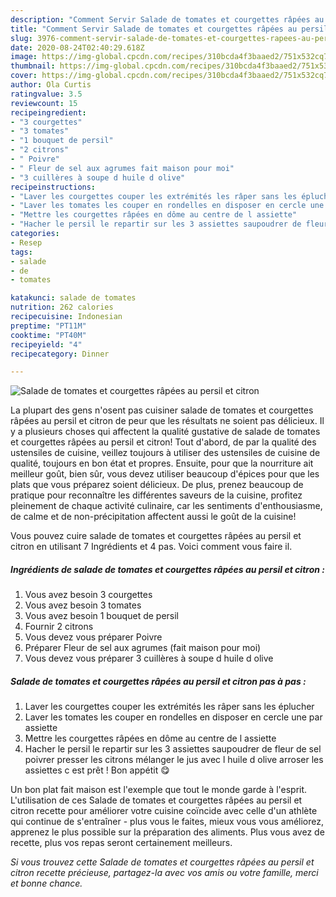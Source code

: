 ```yaml
---
description: "Comment Servir Salade de tomates et courgettes râpées au persil et citron"
title: "Comment Servir Salade de tomates et courgettes râpées au persil et citron"
slug: 3976-comment-servir-salade-de-tomates-et-courgettes-rapees-au-persil-et-citron
date: 2020-08-24T02:40:29.618Z
image: https://img-global.cpcdn.com/recipes/310bcda4f3baaed2/751x532cq70/salade-de-tomates-et-courgettes-rapees-au-persil-et-citron-photo-principale-de-la-recette.jpg
thumbnail: https://img-global.cpcdn.com/recipes/310bcda4f3baaed2/751x532cq70/salade-de-tomates-et-courgettes-rapees-au-persil-et-citron-photo-principale-de-la-recette.jpg
cover: https://img-global.cpcdn.com/recipes/310bcda4f3baaed2/751x532cq70/salade-de-tomates-et-courgettes-rapees-au-persil-et-citron-photo-principale-de-la-recette.jpg
author: Ola Curtis
ratingvalue: 3.5
reviewcount: 15
recipeingredient:
- "3 courgettes"
- "3 tomates"
- "1 bouquet de persil"
- "2 citrons"
- " Poivre"
- " Fleur de sel aux agrumes fait maison pour moi"
- "3 cuillères à soupe d huile d olive"
recipeinstructions:
- "Laver les courgettes couper les extrémités les râper sans les éplucher"
- "Laver les tomates les couper en rondelles en disposer en cercle une par assiette"
- "Mettre les courgettes râpées en dôme au centre de l assiette"
- "Hacher le persil le repartir sur les 3 assiettes saupoudrer de fleur de sel poivrer presser les citrons mélanger le jus avec l huile d olive arroser les assiettes c est prêt ! Bon appétit 😋"
categories:
- Resep
tags:
- salade
- de
- tomates

katakunci: salade de tomates 
nutrition: 262 calories
recipecuisine: Indonesian
preptime: "PT11M"
cooktime: "PT40M"
recipeyield: "4"
recipecategory: Dinner

---
```



![Salade de tomates et courgettes râpées au persil et citron](https://img-global.cpcdn.com/recipes/310bcda4f3baaed2/751x532cq70/salade-de-tomates-et-courgettes-rapees-au-persil-et-citron-photo-principale-de-la-recette.jpg)

La plupart des gens n'osent pas cuisiner salade de tomates et courgettes râpées au persil et citron de peur que les résultats ne soient pas délicieux. Il y a plusieurs choses qui affectent la qualité gustative de salade de tomates et courgettes râpées au persil et citron! Tout d'abord, de par la qualité des ustensiles de cuisine, veillez toujours à utiliser des ustensiles de cuisine de qualité, toujours en bon état et propres. Ensuite, pour que la nourriture ait meilleur goût, bien sûr, vous devez utiliser beaucoup d'épices pour que les plats que vous préparez soient délicieux. De plus, prenez beaucoup de pratique pour reconnaître les différentes saveurs de la cuisine, profitez pleinement de chaque activité culinaire, car les sentiments d'enthousiasme, de calme et de non-précipitation affectent aussi le goût de la cuisine!

<!--inarticleads1-->

Vous pouvez cuire salade de tomates et courgettes râpées au persil et citron en utilisant 7 Ingrédients et 4 pas. Voici comment vous faire il.

##### Ingrédients de salade de tomates et courgettes râpées au persil et citron :

1. Vous avez besoin 3 courgettes
1. Vous avez besoin 3 tomates
1. Vous avez besoin 1 bouquet de persil
1. Fournir 2 citrons
1. Vous devez vous préparer  Poivre
1. Préparer  Fleur de sel aux agrumes (fait maison pour moi)
1. Vous devez vous préparer 3 cuillères à soupe d huile d olive




<!--inarticleads2-->

##### Salade de tomates et courgettes râpées au persil et citron pas à pas :

1. Laver les courgettes couper les extrémités les râper sans les éplucher
1. Laver les tomates les couper en rondelles en disposer en cercle une par assiette
1. Mettre les courgettes râpées en dôme au centre de l assiette
1. Hacher le persil le repartir sur les 3 assiettes saupoudrer de fleur de sel poivrer presser les citrons mélanger le jus avec l huile d olive arroser les assiettes c est prêt ! Bon appétit 😋




<!--inarticleads1-->

<p>
Un bon plat fait maison est l'exemple que tout le monde garde à l'esprit. L'utilisation de ces Salade de tomates et courgettes râpées au persil et citron recette pour améliorer votre cuisine coïncide avec celle d'un athlète qui continue de s'entraîner - plus vous le faites, mieux vous vous améliorez, apprenez le plus possible sur la préparation des aliments. Plus vous avez de recette, plus vos repas seront certainement meilleurs.
</p>

<p>
<i>Si vous trouvez cette Salade de tomates et courgettes râpées au persil et citron recette précieuse, partagez-la avec vos amis ou votre famille, merci et bonne chance.</i>
</p>
